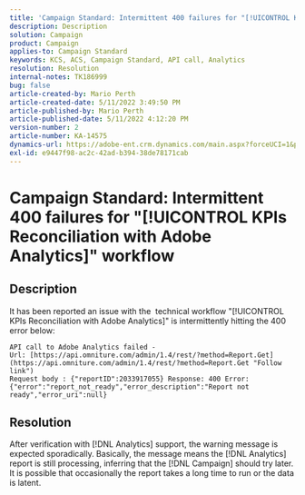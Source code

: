 ```yaml
---
title: 'Campaign Standard: Intermittent 400 failures for "[!UICONTROL KPIs Reconciliation with Adobe Analytics]" workflow'
description: Description
solution: Campaign
product: Campaign
applies-to: Campaign Standard
keywords: KCS, ACS, Campaign Standard, API call, Analytics
resolution: Resolution
internal-notes: TK186999
bug: false
article-created-by: Mario Perth
article-created-date: 5/11/2022 3:49:50 PM
article-published-by: Mario Perth
article-published-date: 5/11/2022 4:12:20 PM
version-number: 2
article-number: KA-14575
dynamics-url: https://adobe-ent.crm.dynamics.com/main.aspx?forceUCI=1&pagetype=entityrecord&etn=knowledgearticle&id=d8c285fa-41d1-ec11-a7b5-0022480a8d10
exl-id: e9447f98-ac2c-42ad-b394-38de78171cab
---
```

# Campaign Standard: Intermittent 400 failures for "[!UICONTROL KPIs Reconciliation with Adobe Analytics]" workflow

## Description


It has been reported an issue with the  technical workflow "[!UICONTROL KPIs Reconciliation with Adobe Analytics]" is intermittently hitting the 400 error below:
```
API call to Adobe Analytics failed - 
Url: [https://api.omniture.com/admin/1.4/rest/?method=Report.Get](https://api.omniture.com/admin/1.4/rest/?method=Report.Get "Follow link") 
Request body : {"reportID":2033917055} Response: 400 Error: {"error":"report_not_ready","error_description":"Report not ready","error_uri":null}
```

## Resolution


After verification with [!DNL Analytics] support, the warning message is expected sporadically. Basically, the message means the [!DNL Analytics] report is still processing, inferring that the [!DNL Campaign] should try later. It is possible that occasionally the report takes a long time to run or the data is latent.
